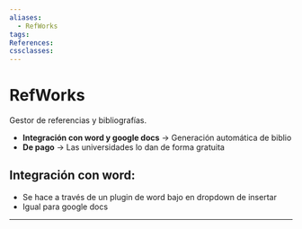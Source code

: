 ```yaml
---
aliases:
  - RefWorks
tags:
References:
cssclasses:
---
```

# RefWorks
Gestor de referencias y bibliografías. 

+ **Integración con word y google docs** → Generación automática de biblio
+ **De pago** → Las universidades lo dan de forma gratuita

## Integración con word:
+ Se hace a través de un plugin de word bajo en dropdown de insertar
+ Igual para google docs
***